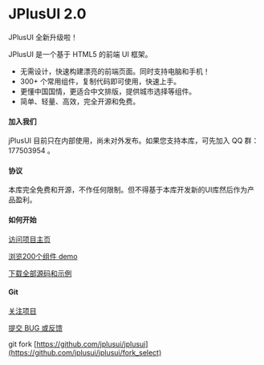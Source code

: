 # JPlusUI 2.0

JPlusUI 全新升级啦！

JPlusUI 是一个基于 HTML5 的前端 UI 框架。

* 无需设计，快速构建漂亮的前端页面。同时支持电脑和手机！
* 300+ 个常用组件，复制代码即可使用，快速上手。
* 更懂中国国情，更适合中文排版，提供城市选择等组件。
* 简单、轻量、高效，完全开源和免费。

#### 加入我们

jPlusUI 目前只在内部使用，尚未对外发布。如果您支持本库，可先加入 QQ 群：177503954 。

#### 协议

本库完全免费和开源，不作任何限制。但不得基于本库开发新的UI库然后作为产品盈利。

#### 如何开始

[访问项目主页](http://jplusui.github.com)

[浏览200个组件 demo](http://jplusui.github.com/src/)

[下载全部源码和示例](https://github.com/jplusui/jplusui/zipball/master)

#### Git

[关注项目](https://github.com/jplusui/jplusui/star)

[提交 BUG 或反馈](https://github.com/jplusui/jplusui/issues)

git fork [https://github.com/jplusui/jplusui](https://github.com/jplusui/jplusui/fork_select)
